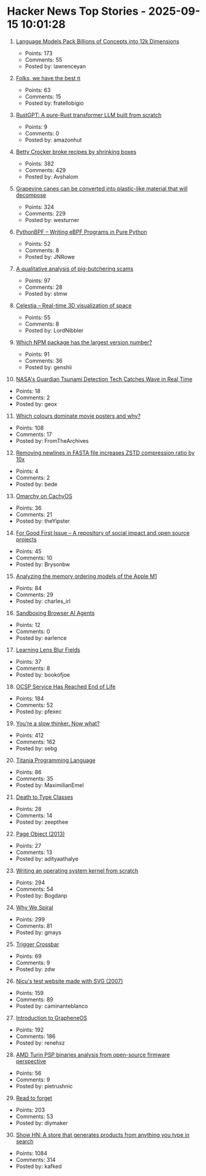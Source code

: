 # Hacker News Top Stories - 2025-09-15 10:01:28

1. [Language Models Pack Billions of Concepts into 12k Dimensions](https://nickyoder.com/johnson-lindenstrauss/)
   - Points: 173
   - Comments: 55
   - Posted by: lawrenceyan

2. [Folks, we have the best π](https://lcamtuf.substack.com/p/folks-we-have-the-best)
   - Points: 63
   - Comments: 15
   - Posted by: fratellobigio

3. [RustGPT: A pure-Rust transformer LLM built from scratch](https://github.com/tekaratzas/RustGPT)
   - Points: 9
   - Comments: 0
   - Posted by: amazonhut

4. [Betty Crocker broke recipes by shrinking boxes](https://www.cubbyathome.com/boxed-cake-mix-sizes-have-shrunk-80045058)
   - Points: 382
   - Comments: 429
   - Posted by: Avshalom

5. [Grapevine canes can be converted into plastic-like material that will decompose](https://www.sdstate.edu/news/2025/08/can-grapevines-help-slow-plastic-waste-problem)
   - Points: 324
   - Comments: 229
   - Posted by: westurner

6. [PythonBPF – Writing eBPF Programs in Pure Python](https://xeon.me/gnome/pythonbpf/)
   - Points: 52
   - Comments: 8
   - Posted by: JNRowe

7. [A qualitative analysis of pig-butchering scams](https://arxiv.org/abs/2503.20821)
   - Points: 97
   - Comments: 28
   - Posted by: stmw

8. [Celestia – Real-time 3D visualization of space](https://celestiaproject.space/)
   - Points: 55
   - Comments: 8
   - Posted by: LordNibbler

9. [Which NPM package has the largest version number?](https://adamhl.dev/blog/largest-number-in-npm-package/)
   - Points: 91
   - Comments: 36
   - Posted by: genshii

10. [NASA's Guardian Tsunami Detection Tech Catches Wave in Real Time](https://www.jpl.nasa.gov/news/nasas-guardian-tsunami-detection-tech-catches-wave-in-real-time/)
   - Points: 18
   - Comments: 2
   - Posted by: geox

11. [Which colours dominate movie posters and why?](https://stephenfollows.com/p/which-colours-dominate-movie-posters-and-why)
   - Points: 108
   - Comments: 17
   - Posted by: FromTheArchives

12. [Removing newlines in FASTA file increases ZSTD compression ratio by 10x](https://log.bede.im/2025/09/12/zstandard-long-range-genomes.html)
   - Points: 4
   - Comments: 2
   - Posted by: bede

13. [Omarchy on CachyOS](https://github.com/mroboff/omarchy-on-cachyos)
   - Points: 36
   - Comments: 21
   - Posted by: theYipster

14. [For Good First Issue – A repository of social impact and open source projects](https://forgoodfirstissue.github.com/)
   - Points: 45
   - Comments: 10
   - Posted by: Brysonbw

15. [Analyzing the memory ordering models of the Apple M1](https://www.sciencedirect.com/science/article/pii/S1383762124000390)
   - Points: 84
   - Comments: 29
   - Posted by: charles_irl

16. [Sandboxing Browser AI Agents](https://www.earlence.com/blog.html#/post/cellmate)
   - Points: 12
   - Comments: 0
   - Posted by: earlence

17. [Learning Lens Blur Fields](https://blur-fields.github.io/)
   - Points: 37
   - Comments: 8
   - Posted by: bookofjoe

18. [OCSP Service Has Reached End of Life](https://letsencrypt.org/2025/08/06/ocsp-service-has-reached-end-of-life)
   - Points: 184
   - Comments: 52
   - Posted by: pfexec

19. [You’re a slow thinker. Now what?](https://chillphysicsenjoyer.substack.com/p/youre-a-slow-thinker-now-what)
   - Points: 412
   - Comments: 162
   - Posted by: sebg

20. [Titania Programming Language](https://github.com/gingerBill/titania)
   - Points: 86
   - Comments: 35
   - Posted by: MaximilianEmel

21. [Death to Type Classes](https://jappie.me/death-to-type-classes.html)
   - Points: 28
   - Comments: 14
   - Posted by: zeepthee

22. [Page Object (2013)](https://martinfowler.com/bliki/PageObject.html)
   - Points: 27
   - Comments: 13
   - Posted by: adityaathalye

23. [Writing an operating system kernel from scratch](https://popovicu.com/posts/writing-an-operating-system-kernel-from-scratch/)
   - Points: 294
   - Comments: 54
   - Posted by: Bogdanp

24. [Why We Spiral](https://behavioralscientist.org/why-we-spiral/)
   - Points: 299
   - Comments: 81
   - Posted by: gmays

25. [Trigger Crossbar](https://serd.es/2025/09/14/Trigger-crossbar.html)
   - Points: 69
   - Comments: 9
   - Posted by: zdw

26. [Nicu's test website made with SVG (2007)](https://svg.nicubunu.ro/)
   - Points: 159
   - Comments: 89
   - Posted by: caminanteblanco

27. [Introduction to GrapheneOS](https://dataswamp.org/~solene/2025-01-12-intro-to-grapheneos.html)
   - Points: 192
   - Comments: 186
   - Posted by: renehsz

28. [AMD Turin PSP binaries analysis from open-source firmware perspective](https://blog.3mdeb.com/2025/2025-09-11-gigabyte-mz33-ar1-blob-analysis/)
   - Points: 56
   - Comments: 9
   - Posted by: pietrushnic

29. [Read to forget](https://mo42.bearblog.dev/read-to-forget/)
   - Points: 203
   - Comments: 53
   - Posted by: diymaker

30. [Show HN: A store that generates products from anything you type in search](https://anycrap.shop/)
   - Points: 1084
   - Comments: 314
   - Posted by: kafked

